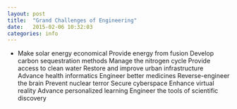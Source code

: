```yaml
---
layout: post
title:  "Grand Challenges of Engineering"
date:   2015-02-06 10:32:03
categories: info
---
```


- Make solar energy economical
Provide energy from fusion
Develop carbon sequestration methods
Manage the nitrogen cycle
Provide access to clean water
Restore and improve urban infrastructure
Advance health informatics
Engineer better medicines
Reverse-engineer the brain
Prevent nuclear terror
Secure cyberspace
Enhance virtual reality
Advance personalized learning
Engineer the tools of scientific discovery
